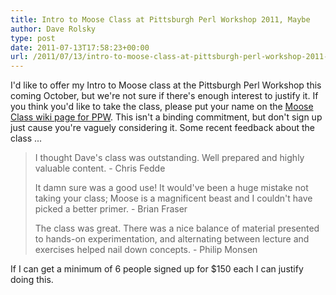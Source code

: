 ```yaml
---
title: Intro to Moose Class at Pittsburgh Perl Workshop 2011, Maybe
author: Dave Rolsky
type: post
date: 2011-07-13T17:58:23+00:00
url: /2011/07/13/intro-to-moose-class-at-pittsburgh-perl-workshop-2011-maybe/
---
```

I'd like to offer my Intro to Moose class at the Pittsburgh Perl Workshop this coming October, but we're not sure if there's enough interest to justify it. If you think you'd like to take the class, please put your name on the [Moose Class wiki page for PPW][1]. This isn't a binding commitment, but don't sign up just cause you're vaguely considering it. Some recent feedback about the class ...

> I thought Dave's class was outstanding. Well prepared and highly valuable content. - Chris Fedde
> 
> It damn sure was a good use! It would've been a huge mistake not taking your class; Moose is a magnificent beast and I couldn't have picked a better primer. - Brian Fraser
> 
> The class was great. There was a nice balance of material presented to hands-on experimentation, and alternating between lecture and exercises helped nail down concepts. - Philip Monsen

If I can get a minimum of 6 people signed up for $150 each I can justify doing this.

 [1]: http://pghpw.org/ppw2011/wiki?node=Moose%20Class